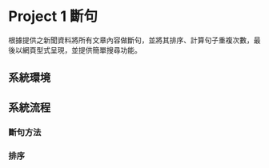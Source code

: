 # Project 1 斷句
根據提供之新聞資料將所有文章內容做斷句，並將其排序、計算句子重複次數，最後以網頁型式呈現，並提供簡單搜尋功能。

## 系統環境

## 系統流程

### 斷句方法

### 排序
